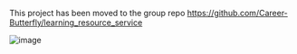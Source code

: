 This project has been moved to the group repo https://github.com/Career-Butterfly/learning_resource_service

![image](https://github.com/ngminteck/NUS-ISS-MTech-IS-IRS-Project-Career-Butterfly/assets/36160697/00c15a30-a3d1-4c28-9f2b-c9ac21caaa2b)
